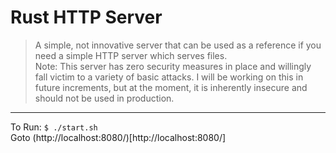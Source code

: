 # Rust HTTP Server

> A simple, not innovative server that can be used as a reference if you need a simple HTTP server which serves files.  
> Note: This server has zero security measures in place and willingly fall victim to a variety of basic attacks. I will be working on this in future increments, but at the moment, it is inherently insecure and should not be used in production.  
  
---
  
To Run: `$ ./start.sh`  
Goto (http://localhost:8080/)[http://localhost:8080/]
